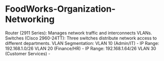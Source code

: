 # FoodWorks-Organization-Networking
Router (2911 Series): Manages network traffic and interconnects VLANs. Switches (Cisco 2960-24TT): Three switches distribute network access to different departments. VLAN Segmentation: VLAN 10 (Admin/IT) - IP Range: 192.168.1.0/26 VLAN 20 (Finance/HR) - IP Range: 192.168.1.64/26 VLAN 30 (Customer Services) -
